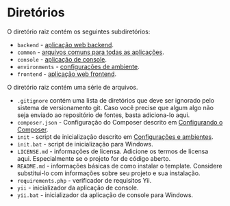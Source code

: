 Diretórios
==========

O diretório raiz contém os seguintes subdiretórios:

- `backend` - [aplicação web backend](structure-applications.md).
- `common` - [arquivos comuns para todas as aplicações](structure-applications.md).
- `console` - [aplicação de console](structure-applications.md).
- `environments` - [configurações de ambiente](structure-environments.md).
- `frontend` - [aplicação web frontend](structure-applications.md).

O diretório raiz contém uma série de arquivos.

- `.gitignore` contém uma lista de diretórios que deve ser ignorado pelo sistema de versionamento git. Caso você precise que algum
algo não seja enviado ao repositório de fontes, basta adiciona-lo aqui.
- `composer.json` - Configuração do Composer descrito em [Configurando o Composer](start-composer.md).
- `init` - script de inicialização descrito em [Configurações e ambientes](structure-environments.md).
- `init.bat` - script de inicialização para Windows.
- `LICENSE.md` - informações de licensa. Adicione os termos de licensa aqui. Especialmente se o projeto for de código aberto.
- `README.md` - informações básicas de como instalar o template. Considere substitui-lo com informações sobre seu projeto
e sua instalação.
- `requirements.php` - verificador de requisitos Yii.
- `yii` - inicializador da aplicação de console.
- `yii.bat` - inicializador da aplicação de console para Windows.